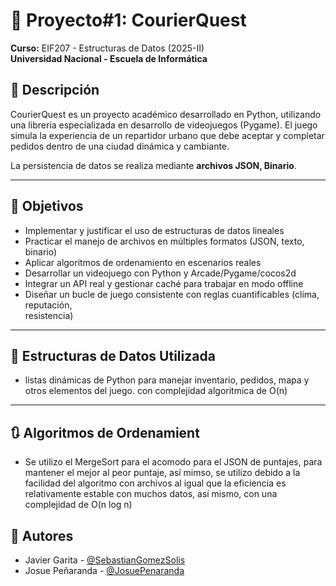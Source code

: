 # 📌 Proyecto#1: CourierQuest
**Curso:** EIF207 - Estructuras de Datos (2025-II)  
**Universidad Nacional - Escuela de Informática**

## 📖 Descripción
CourierQuest es un proyecto académico desarrollado en Python, utilizando una librería especializada en desarrollo de videojuegos (Pygame). El juego simula la experiencia de un repartidor urbano que debe aceptar y completar pedidos dentro de una ciudad dinámica y cambiante.

La persistencia de datos se realiza mediante **archivos JSON, Binario**.

---

## 🎯 Objetivos
- Implementar	y	justificar	el	uso	de	estructuras	de	datos	lineales
- Practicar	el	manejo	de	archivos	en	múltiples	formatos (JSON,	texto,	binario)
- Aplicar	algoritmos	de	ordenamiento en	escenarios	reales
- Desarrollar	un	videojuego	con	Python	y	Arcade/Pygame/cocos2d
- Integrar	un	API	real y	gestionar	caché	para	trabajar	en	modo	offline
- Diseñar	un	bucle	de	juego	consistente	con	 reglas	cuantificables	 (clima,	 reputación,	
resistencia)

---

## 🧱 Estructuras de Datos Utilizada
- listas dinámicas de Python para manejar inventario, pedidos, mapa y otros elementos del juego. con complejidad algoritmica de O(n)
  
---

## 🔃 Algoritmos de Ordenamient
- Se utilizo el MergeSort para el acomodo para el JSON de puntajes, para mantener el mejor al peor puntaje, así mimso, se utilizo debido a la facilidad del algoritmo con archivos al igual que la eficiencia es relativamente estable con muchos datos, así mismo, con una complejidad de O(n log n)

## 👥 Autores

- Javier Garita - [@SebastianGomezSolis](https://github.com/SebastianGomezSolis)
- Josue Peñaranda - [@JosuePenaranda](https://github.com/JosuePenaranda)
